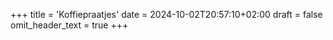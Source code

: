 +++
title = 'Koffiepraatjes'
date = 2024-10-02T20:57:10+02:00
draft = false
omit_header_text = true
+++
